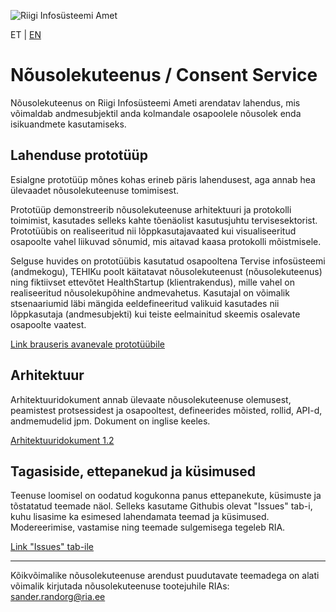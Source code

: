 ![Riigi Infosüsteemi Amet](https://github.com/e-gov/RIHA-Frontend/raw/master/logo/gov-CVI/lions.png "Riigi Infosüsteemi Amet")

ET | [EN](https://github.com/e-gov/NT/blob/master/EN.md)

# Nõusolekuteenus / Consent Service

Nõusolekuteenus on Riigi Infosüsteemi Ameti arendatav lahendus, mis võimaldab andmesubjektil anda kolmandale osapoolele nõusolek enda isikuandmete kasutamiseks.

## Lahenduse prototüüp 

Esialgne prototüüp mõnes kohas erineb päris lahendusest, aga annab hea ülevaadet nõusolekuteenuse tomimisest.

Prototüüp demonstreerib nõusolekuteenuse arhitektuuri ja protokolli toimimist, kasutades selleks kahte tõenäolist kasutusjuhtu tervisesektorist. Prototüübis on realiseeritud nii lõppkasutajavaated kui visualiseeritud osapoolte vahel liikuvad sõnumid, mis aitavad kaasa protokolli mõistmisele.

Selguse huvides on prototüübis kasutatud osapooltena  Tervise infosüsteemi (andmekogu), TEHIKu poolt käitatavat nõusolekuteenust (nõusolekuteenus) ning fiktiivset ettevõtet HealthStartup (klientrakendus), mille vahel on realiseeritud nõusolekupõhine andmevahetus. Kasutajal on võimalik stsenaariumid läbi mängida eeldefineeritud valikuid kasutades nii lõppkasutaja (andmesubjekti) kui teiste eelmainitud skeemis osalevate osapoolte vaatest.

[Link brauseris avanevale prototüübile](https://e-gov.github.io/NT "prototüüp")

## Arhitektuur
Arhitektuuridokument annab ülevaate nõusolekuteenuse olemusest, peamistest protsessidest ja osapooltest, defineerides mõisted, rollid, API-d, andmemudelid jpm. Dokument on inglise keeles.

[Arhitektuuridokument 1.2](https://github.com/e-gov/NT/blob/master/Consent_Service_Architecture.md "arhitektuuridokument")

## Tagasiside, ettepanekud ja küsimused
Teenuse loomisel on oodatud kogukonna panus ettepanekute, küsimuste ja tõstatatud teemade näol. Selleks kasutame Githubis olevat "Issues" tab-i, kuhu lisasime ka esimesed lahendamata teemad ja küsimused. Modereerimise, vastamise ning teemade sulgemisega tegeleb RIA.

[Link "Issues" tab-ile](https://github.com/e-gov/NT/issues "issues")

___

Kõikvõimalike nõusolekuteenuse arendust puudutavate teemadega on alati võimalik kirjutada nõusolekuteenuse tootejuhile RIAs: sander.randorg@ria.ee
